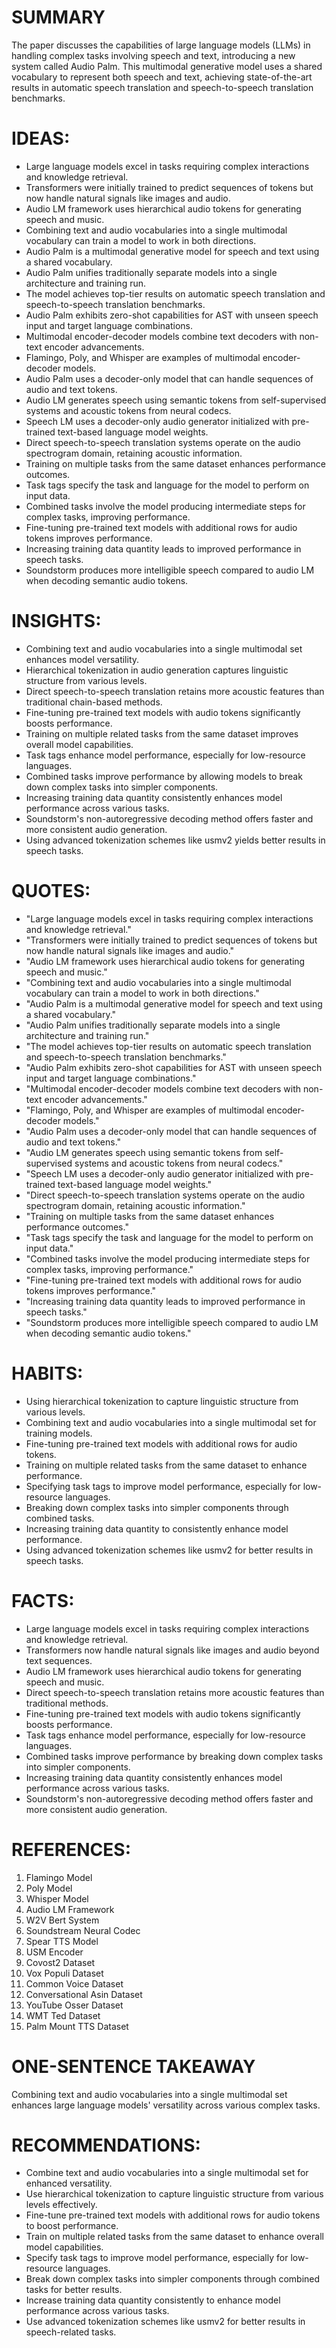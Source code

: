 # SUMMARY

The paper discusses the capabilities of large language models (LLMs) in handling complex tasks involving speech and text, introducing a new system called Audio Palm. This multimodal generative model uses a shared vocabulary to represent both speech and text, achieving state-of-the-art results in automatic speech translation and speech-to-speech translation benchmarks.

# IDEAS:

- Large language models excel in tasks requiring complex interactions and knowledge retrieval.
- Transformers were initially trained to predict sequences of tokens but now handle natural signals like images and audio.
- Audio LM framework uses hierarchical audio tokens for generating speech and music.
- Combining text and audio vocabularies into a single multimodal vocabulary can train a model to work in both directions.
- Audio Palm is a multimodal generative model for speech and text using a shared vocabulary.
- Audio Palm unifies traditionally separate models into a single architecture and training run.
- The model achieves top-tier results on automatic speech translation and speech-to-speech translation benchmarks.
- Audio Palm exhibits zero-shot capabilities for AST with unseen speech input and target language combinations.
- Multimodal encoder-decoder models combine text decoders with non-text encoder advancements.
- Flamingo, Poly, and Whisper are examples of multimodal encoder-decoder models.
- Audio Palm uses a decoder-only model that can handle sequences of audio and text tokens.
- Audio LM generates speech using semantic tokens from self-supervised systems and acoustic tokens from neural codecs.
- Speech LM uses a decoder-only audio generator initialized with pre-trained text-based language model weights.
- Direct speech-to-speech translation systems operate on the audio spectrogram domain, retaining acoustic information.
- Training on multiple tasks from the same dataset enhances performance outcomes.
- Task tags specify the task and language for the model to perform on input data.
- Combined tasks involve the model producing intermediate steps for complex tasks, improving performance.
- Fine-tuning pre-trained text models with additional rows for audio tokens improves performance.
- Increasing training data quantity leads to improved performance in speech tasks.
- Soundstorm produces more intelligible speech compared to audio LM when decoding semantic audio tokens.

# INSIGHTS:

- Combining text and audio vocabularies into a single multimodal set enhances model versatility.
- Hierarchical tokenization in audio generation captures linguistic structure from various levels.
- Direct speech-to-speech translation retains more acoustic features than traditional chain-based methods.
- Fine-tuning pre-trained text models with audio tokens significantly boosts performance.
- Training on multiple related tasks from the same dataset improves overall model capabilities.
- Task tags enhance model performance, especially for low-resource languages.
- Combined tasks improve performance by allowing models to break down complex tasks into simpler components.
- Increasing training data quantity consistently enhances model performance across various tasks.
- Soundstorm's non-autoregressive decoding method offers faster and more consistent audio generation.
- Using advanced tokenization schemes like usmv2 yields better results in speech tasks.

# QUOTES:

- "Large language models excel in tasks requiring complex interactions and knowledge retrieval."
- "Transformers were initially trained to predict sequences of tokens but now handle natural signals like images and audio."
- "Audio LM framework uses hierarchical audio tokens for generating speech and music."
- "Combining text and audio vocabularies into a single multimodal vocabulary can train a model to work in both directions."
- "Audio Palm is a multimodal generative model for speech and text using a shared vocabulary."
- "Audio Palm unifies traditionally separate models into a single architecture and training run."
- "The model achieves top-tier results on automatic speech translation and speech-to-speech translation benchmarks."
- "Audio Palm exhibits zero-shot capabilities for AST with unseen speech input and target language combinations."
- "Multimodal encoder-decoder models combine text decoders with non-text encoder advancements."
- "Flamingo, Poly, and Whisper are examples of multimodal encoder-decoder models."
- "Audio Palm uses a decoder-only model that can handle sequences of audio and text tokens."
- "Audio LM generates speech using semantic tokens from self-supervised systems and acoustic tokens from neural codecs."
- "Speech LM uses a decoder-only audio generator initialized with pre-trained text-based language model weights."
- "Direct speech-to-speech translation systems operate on the audio spectrogram domain, retaining acoustic information."
- "Training on multiple tasks from the same dataset enhances performance outcomes."
- "Task tags specify the task and language for the model to perform on input data."
- "Combined tasks involve the model producing intermediate steps for complex tasks, improving performance."
- "Fine-tuning pre-trained text models with additional rows for audio tokens improves performance."
- "Increasing training data quantity leads to improved performance in speech tasks."
- "Soundstorm produces more intelligible speech compared to audio LM when decoding semantic audio tokens."

# HABITS:

- Using hierarchical tokenization to capture linguistic structure from various levels.
- Combining text and audio vocabularies into a single multimodal set for training models.
- Fine-tuning pre-trained text models with additional rows for audio tokens.
- Training on multiple related tasks from the same dataset to enhance performance.
- Specifying task tags to improve model performance, especially for low-resource languages.
- Breaking down complex tasks into simpler components through combined tasks.
- Increasing training data quantity to consistently enhance model performance.
- Using advanced tokenization schemes like usmv2 for better results in speech tasks.

# FACTS:

- Large language models excel in tasks requiring complex interactions and knowledge retrieval.
- Transformers now handle natural signals like images and audio beyond text sequences.
- Audio LM framework uses hierarchical audio tokens for generating speech and music.
- Direct speech-to-speech translation retains more acoustic features than traditional methods.
- Fine-tuning pre-trained text models with audio tokens significantly boosts performance.
- Task tags enhance model performance, especially for low-resource languages.
- Combined tasks improve performance by breaking down complex tasks into simpler components.
- Increasing training data quantity consistently enhances model performance across various tasks.
- Soundstorm's non-autoregressive decoding method offers faster and more consistent audio generation.

# REFERENCES:

1. Flamingo Model
2. Poly Model
3. Whisper Model
4. Audio LM Framework
5. W2V Bert System
6. Soundstream Neural Codec
7. Spear TTS Model
8. USM Encoder
9. Covost2 Dataset
10. Vox Populi Dataset
11. Common Voice Dataset
12. Conversational Asin Dataset
13. YouTube Osser Dataset
14. WMT Ted Dataset
15. Palm Mount TTS Dataset

# ONE-SENTENCE TAKEAWAY

Combining text and audio vocabularies into a single multimodal set enhances large language models' versatility across various complex tasks.

# RECOMMENDATIONS:

- Combine text and audio vocabularies into a single multimodal set for enhanced versatility.
- Use hierarchical tokenization to capture linguistic structure from various levels effectively.
- Fine-tune pre-trained text models with additional rows for audio tokens to boost performance.
- Train on multiple related tasks from the same dataset to enhance overall model capabilities.
- Specify task tags to improve model performance, especially for low-resource languages.
- Break down complex tasks into simpler components through combined tasks for better results.
- Increase training data quantity consistently to enhance model performance across various tasks.
- Use advanced tokenization schemes like usmv2 for better results in speech-related tasks.

